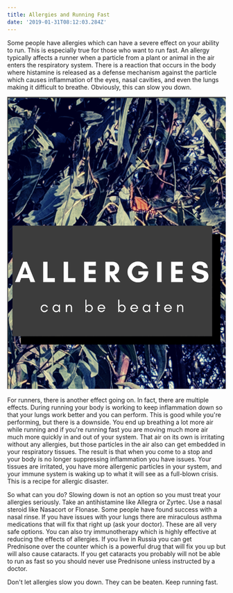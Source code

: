 ```yaml
---
title: Allergies and Running Fast
date: '2019-01-31T08:12:03.284Z'
---
```


Some people have allergies which can have a severe effect on your ability to run. This is especially true for those who want to run fast. An allergy typically affects a runner when a particle from a plant or animal in the air enters the respiratory system. There is a reaction that occurs in the body where histamine is released as a defense mechanism against the particle which causes inflammation of the eyes, nasal cavities, and even the lungs making it difficult to breathe. Obviously, this can slow you down.

![Allergies can be beaten.](./beat-allergies.png)

For runners, there is another effect going on. In fact, there are multiple effects. During running your body is working to keep inflammation down so that your lungs work better and you can perform. This is good while you're performing, but there is a downside. You end up breathing a lot more air while running and if you're running fast you are moving much more air much more quickly in and out of your system. That air on its own is irritating without any allergies, but those particles in the air also can get embedded in your respiratory tissues. The result is that when you come to a stop and your body is no longer suppressing inflammation you have issues. Your tissues are irritated, you have more allergenic particles in your system, and your immune system is waking up to what it will see as a full-blown crisis. This is a recipe for allergic disaster.

So what can you do? Slowing down is not an option so you must treat your allergies seriously. Take an antihistamine like Allegra or Zyrtec. Use a nasal steroid like Nasacort or Flonase. Some people have found success with a nasal rinse. If you have issues with your lungs there are miraculous asthma medications that will fix that right up (ask your doctor). These are all very safe options. You can also try immunotherapy which is highly effective at reducing the effects of allergies. If you live in Russia you can get Prednisone over the counter which is a powerful drug that will fix you up but will also cause cataracts. If you get cataracts you probably will not be able to run as fast so you should never use Prednisone unless instructed by a doctor.

Don't let allergies slow you down. They can be beaten. Keep running fast.
